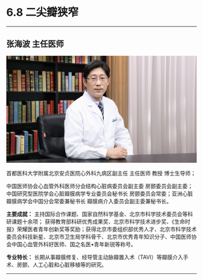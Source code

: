 # 6.8 二尖瓣狭窄

---

## 张海波 主任医师

![1679372387206](image/c06_008/1679372387206.png)

首都医科大学附属北京安贞医院心外科九病区副主任 主任医师 教授 博士生导师；

中国医师协会心血管外科医师分会结构心脏病委员会副主委 房颤委员会副主委；中国研究型医院学会心脏瓣膜病学专业委员会秘书长 房颤委员会常委；亚洲心脏瓣膜病学会中国分会常委兼秘书长 瓣膜病介入委员会副主委兼秘书长。

**主要成就：** 主持国际合作课题、国家自然科学基金、北京市科学技术委员会等科研课题十余项；
获得教育部科研优秀成果奖、北京市科学技术进步奖、《生命时报》荣耀医者青年创新奖等奖励；获得北京市委组织部优秀人才、北京市科学技术委员会科技新星、北京市卫生局学科骨干、北京市优秀青年知识分子、中国医师协会中国心血管外科好医师、国之名医•青年新锐等称号。

**专业特长：** 长期从事瓣膜修复、经导管主动脉瓣置入术（TAVI）等瓣膜介入手术、房颤、人工心脏和心脏移植等的研究。

---
